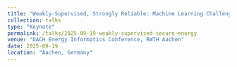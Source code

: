 ```yaml
---
title: "Weakly-Supervised, Strongly Reliable: Machine Learning Challenges for Secure Energy Operations"
collection: talks
type: "Keynote"
permalink: /talks/2025-09-19-weakly-supervised-secure-energy
venue: "DACH Energy Informatics Conference, RWTH Aachen"
date: 2025-09-19
location: "Aachen, Germany"
---
```

